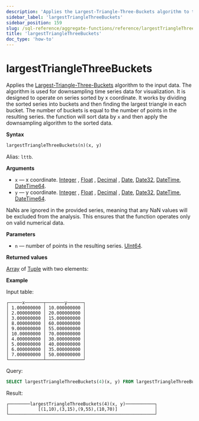 ```yaml
---
description: 'Applies the Largest-Triangle-Three-Buckets algorithm to the input data.'
sidebar_label: 'largestTriangleThreeBuckets'
sidebar_position: 159
slug: /sql-reference/aggregate-functions/reference/largestTriangleThreeBuckets
title: 'largestTriangleThreeBuckets'
doc_type: 'how-to'
---
```


# largestTriangleThreeBuckets

Applies the [Largest-Triangle-Three-Buckets](https://skemman.is/bitstream/1946/15343/3/SS_MSthesis.pdf) algorithm to the input data.
The algorithm is used for downsampling time series data for visualization. It is designed to operate on series sorted by x coordinate.
It works by dividing the sorted series into buckets and then finding the largest triangle in each bucket. The number of buckets is equal to the number of points in the resulting series.
the function will sort data by `x` and then apply the downsampling algorithm to the sorted data.

**Syntax**

```sql
largestTriangleThreeBuckets(n)(x, y)
```

Alias: `lttb`.

**Arguments**

- `x` — x coordinate. [Integer](../../../sql-reference/data-types/int-uint.md) , [Float](../../../sql-reference/data-types/float.md) , [Decimal](../../../sql-reference/data-types/decimal.md)  , [Date](../../../sql-reference/data-types/date.md), [Date32](../../../sql-reference/data-types/date32.md), [DateTime](../../../sql-reference/data-types/datetime.md), [DateTime64](../../../sql-reference/data-types/datetime64.md).
- `y` — y coordinate. [Integer](../../../sql-reference/data-types/int-uint.md) , [Float](../../../sql-reference/data-types/float.md) , [Decimal](../../../sql-reference/data-types/decimal.md)  , [Date](../../../sql-reference/data-types/date.md), [Date32](../../../sql-reference/data-types/date32.md), [DateTime](../../../sql-reference/data-types/datetime.md), [DateTime64](../../../sql-reference/data-types/datetime64.md).

NaNs are ignored in the provided series, meaning that any NaN values will be excluded from the analysis. This ensures that the function operates only on valid numerical data.

**Parameters**

- `n` — number of points in the resulting series. [UInt64](../../../sql-reference/data-types/int-uint.md).

**Returned values**

[Array](../../../sql-reference/data-types/array.md) of [Tuple](../../../sql-reference/data-types/tuple.md) with two elements:

**Example**

Input table:

```text
┌─────x───────┬───────y──────┐
│ 1.000000000 │ 10.000000000 │
│ 2.000000000 │ 20.000000000 │
│ 3.000000000 │ 15.000000000 │
│ 8.000000000 │ 60.000000000 │
│ 9.000000000 │ 55.000000000 │
│ 10.00000000 │ 70.000000000 │
│ 4.000000000 │ 30.000000000 │
│ 5.000000000 │ 40.000000000 │
│ 6.000000000 │ 35.000000000 │
│ 7.000000000 │ 50.000000000 │
└─────────────┴──────────────┘
```

Query:

```sql
SELECT largestTriangleThreeBuckets(4)(x, y) FROM largestTriangleThreeBuckets_test;
```

Result:

```text
┌────────largestTriangleThreeBuckets(4)(x, y)───────────┐
│           [(1,10),(3,15),(9,55),(10,70)]              │
└───────────────────────────────────────────────────────┘
```
